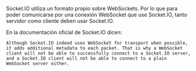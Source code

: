 Socket.IO utiliza un formato propio sobre WebSockets. Por lo que para poder comunicarse por una conexión WebSocket que use Socket.IO, tanto servidor como cliente deben usar Socket.IO.

En la documentación oficial de Socket.IO dicen:
```
Although Socket.IO indeed uses WebSocket for transport when possible, it adds additional metadata to each packet. That is why a WebSocket client will not be able to successfully connect to a Socket.IO server, and a Socket.IO client will not be able to connect to a plain WebSocket server either.
```